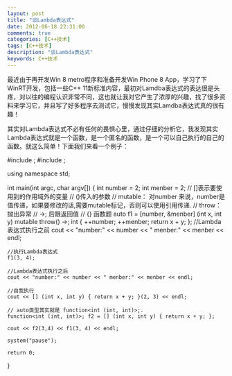 ```yaml
---
layout: post
title: "谈Lambda表达式"
date: 2012-06-18 22:31:00 
comments: true
categories: [C++技术]
tags: [C++技术]
description: "谈Lambda表达式"
keywords: C++技术
---
```



 
  最近由于再开发Win 8 metro程序和准备开发Win Phone 8 App，学习了下WinRT开发，包括一些C++ 11新标准内容，最初对Lamdba表达式的表达很是头疼，对以往的编程认识非常不同，这也就让我对它产生了浓厚的兴趣，找了很多资料来学习它，并且写了好多程序去测试它，慢慢发现其实Lamdba表达式真的很有趣！
 
 
  其实对Lambda表达式不必有任何的畏惧心里，通过仔细的分析它，我发现其实Lambda表达式就是一个函数，是一个匿名的函数，是一个可以自己执行的自己的函数。就这么简单！下面我们来看一个例子：
 
 
  #include <functional>;
#include <iostream>;

using namespace std;

int main(int argc, char argv[])
{
    int number = 2;
    int menber = 2;
    // []表示要使用到的作用域外的变量
    // ()传入的参数
    // mutable： 对number 来说，number是值传递，如果要修改的话,需要mutable标记，否则可以使用引用传递.
    // throw：抛出异常
    // ->; 后跟返回值
    // {} 函数题
    auto f1 = [number, &menber] (int x, int y) mutable throw() ->; int {
        ++number; 
        ++menber; 
        return x + y; 
    };
    //Lambda表达式执行之前
    cout << "number:" << number << " menber:" << menber << endl;
    
    //执行Lambda表达式
    f1(3, 4);

    //Lambda表达式执行之后
    cout << "number:" << number << " menber:" << menber << endl;

    //自我执行
    cout << [] (int x, int y) { return x + y; }(2, 3) << endl;

    // auto类型其实就是 function<int (int, int)>;.
    function<int (int, int)>; f2 = [] (int x, int y) { return x + y; };

    cout << f2(3,4) << f1(3, 4) << endl;

    system("pause");

    return 0;
}
 



